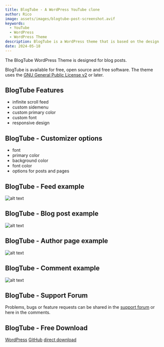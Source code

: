 ```yaml
---
title: BlogTube - A WordPress YouTube clone
author: Rico
image: assets/images/blogtube-post-screenshot.avif
keywords:
  - YouTube
  - WordPress
  - WordPress Theme
description: BlogTube is a WordPress theme that is based on the design scheme of YouTube
date: 2024-05-18
---
```


The BlogTube WordPress Theme is designed for blog posts.

BlogTube is available for free, open source and free software. The theme uses the [GNU General Public License v2](http://www.gnu.org/licenses/gpl-2.0.html) or later.

## BlogTube Features

- infinite scroll feed
- custom sidemenu
- custom primary color
- custom font
- responsive design

## BlogTube - Customizer options

- font
- primary color
- background color
- font color
- options for posts and pages

## BlogTube - Feed example

![alt text](assets/images/blogtube-feed.avif "feed example")

## BlogTube - Blog post example

![alt text](assets/images/blogtube-post-screenshot.avif "blog post example")

## BlogTube - Author page example

![alt text](assets/images/blogtube-author-page.avif "author page example")

## BlogTube - Comment example

![alt text](assets/images/blogtube-comment.avif "comment example")

## BlogTube - Support Forum

Problems, bugs or feature requests can be shared in the [support forum](https://wordpress.org/support/theme/blogtube/) or here in the comments.

## BlogTube - Free Download

<a class="linkButton" title="download from WordPress" href="https://wordpress.org/themes/blogtube" target="_blank">WordPress</a>
<a class="linkButton" title="view on GitHub" href="https://github.com/KopfdesDaemons/blogtube" target="_blank">GitHub</a>
<a class="linkButton" title="direct download" href="https://github.com/KopfdesDaemons/blogtube/archive/refs/heads/main.zip">direct download</a>
